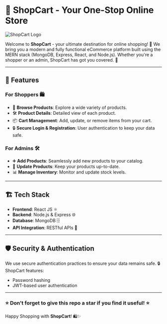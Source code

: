 # 🛒 ShopCart - Your One-Stop Online Store

![ShopCart Logo](./assets/logo.jpeg)

Welcome to **ShopCart** - your ultimate destination for online shopping! 🚀 We bring you a modern and fully functional eCommerce platform built using the MERN stack (MongoDB, Express, React, and Node.js). Whether you're a shopper or an admin, ShopCart has got you covered. 🎉

---

## 🌟 Features

### For Shoppers 🛍️
- 🛒 **Browse Products**: Explore a wide variety of products.
- 🛠️ **Product Details**: Detailed view of each product.
- 📦 **Cart Management**: Add, update, or remove items from your cart.
- 🔒 **Secure Login & Registration**: User authentication to keep your data safe.

### For Admins 🛠️
- ➕ **Add Products**: Seamlessly add new products to your catalog.
- 🔄 **Update Products**: Keep your products up-to-date.
- 📊 **Manage Inventory**: Monitor and update stock levels.

---

## 🏗️ Tech Stack

- **Frontend**: React JS ⚛️
- **Backend**: Node.js & Express 🌐
- **Database**: MongoDB 🗄️
- **API Integration**: RESTful APIs 🔗

---

## 🛡️ Security & Authentication

We use secure authentication practices to ensure your data remains safe. 🔒 ShopCart features:
- Password hashing
- JWT-based user authentication

---

### ⭐ Don't forget to give this repo a star if you find it useful! ⭐

Happy Shopping with **ShopCart**! 🛍️✨


